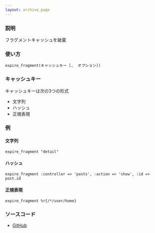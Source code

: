 ```yaml
---
layout: archive_page
---
```

### 説明
フラグメントキャッシュを破棄

### 使い方
    expire_fragment(キャッシュキー [,  オプション])

### キャッシュキー
キャッシュキーは次の3つの形式
* 文字列
* ハッシュ
* 正規表現

### 例
#### 文字列
    expire_fragment "detail"

#### ハッシュ
    expire_fragment :controller => 'posts', :action => 'show', :id => post.id

#### 正規表現
    expire_fragment %r{/*/user/home}

### ソースコード
* [GitHub](https://github.com/rails/rails/blob/ac30e389ecfa0e26e3d44c1eda8488ddf63b3ecc/actionpack/lib/abstract_controller/caching/fragments.rb#L148)